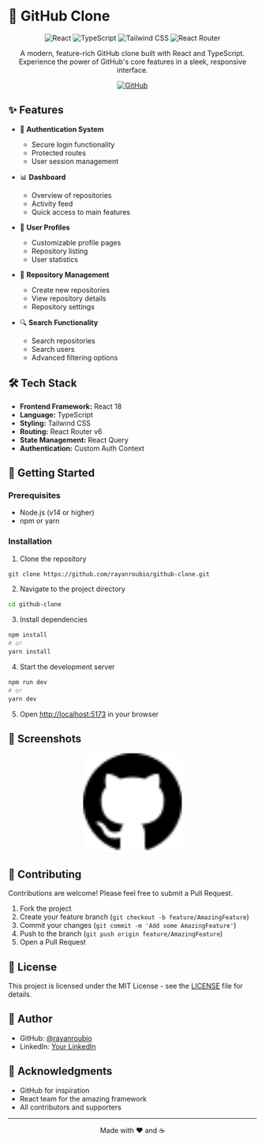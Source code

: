 # 🚀 GitHub Clone

<div align="center">

![React](https://img.shields.io/badge/React-20232A?style=for-the-badge&logo=react&logoColor=61DAFB)
![TypeScript](https://img.shields.io/badge/TypeScript-007ACC?style=for-the-badge&logo=typescript&logoColor=white)
![Tailwind CSS](https://img.shields.io/badge/Tailwind_CSS-38B2AC?style=for-the-badge&logo=tailwind-css&logoColor=white)
![React Router](https://img.shields.io/badge/React_Router-CA4245?style=for-the-badge&logo=react-router&logoColor=white)

A modern, feature-rich GitHub clone built with React and TypeScript. Experience the power of GitHub's core features in a sleek, responsive interface.

[![GitHub](https://img.shields.io/badge/GitHub-100000?style=for-the-badge&logo=github&logoColor=white)](https://github.com/rayanroubio/github-clone)

</div>

## ✨ Features

- 🔐 **Authentication System**
  - Secure login functionality
  - Protected routes
  - User session management

- 📊 **Dashboard**
  - Overview of repositories
  - Activity feed
  - Quick access to main features

- 👤 **User Profiles**
  - Customizable profile pages
  - Repository listing
  - User statistics

- 📁 **Repository Management**
  - Create new repositories
  - View repository details
  - Repository settings

- 🔍 **Search Functionality**
  - Search repositories
  - Search users
  - Advanced filtering options

## 🛠️ Tech Stack

- **Frontend Framework:** React 18
- **Language:** TypeScript
- **Styling:** Tailwind CSS
- **Routing:** React Router v6
- **State Management:** React Query
- **Authentication:** Custom Auth Context

## 🚀 Getting Started

### Prerequisites

- Node.js (v14 or higher)
- npm or yarn

### Installation

1. Clone the repository
```bash
git clone https://github.com/rayanroubio/github-clone.git
```

2. Navigate to the project directory
```bash
cd github-clone
```

3. Install dependencies
```bash
npm install
# or
yarn install
```

4. Start the development server
```bash
npm run dev
# or
yarn dev
```

5. Open [http://localhost:5173](http://localhost:5173) in your browser

## 📱 Screenshots

<div align="center">
  <img src="public/github.svg" alt="GitHub Clone Logo" width="200"/>
</div>

## 🤝 Contributing

Contributions are welcome! Please feel free to submit a Pull Request.

1. Fork the project
2. Create your feature branch (`git checkout -b feature/AmazingFeature`)
3. Commit your changes (`git commit -m 'Add some AmazingFeature'`)
4. Push to the branch (`git push origin feature/AmazingFeature`)
5. Open a Pull Request

## 📄 License

This project is licensed under the MIT License - see the [LICENSE](LICENSE) file for details.

## 👤 Author

- GitHub: [@rayanroubio](https://github.com/rayanroubio)
- LinkedIn: [Your LinkedIn](https://linkedin.com/in/roubio)

## 🙏 Acknowledgments

- GitHub for inspiration
- React team for the amazing framework
- All contributors and supporters

---

<div align="center">
Made with ❤️ and ☕
</div> 